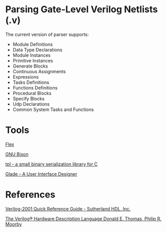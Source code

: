 Parsing Gate-Level Verilog Netlists (.v)
===

The current version of parser supports:

* Module Definitions
* Data Type Declarations
* Module Instances
* Primitive Instances
* Generate Blocks
* Continuous Assignments
* Expressions
* Tasks Definitions
* Functions Definitions
* Procedural Blocks
* Specify Blocks
* Udp Declarations
* Common System Tasks and Functions

Tools
===

[Flex](https://www.gnu.org/software/flex/flex.html)

[GNU Bison](https://www.gnu.org/software/bison/)

[tpl - a small binary serialization library for C](
https://github.com/troydhanson/tpl)

[Glade - A User Interface Designer](
https://glade.gnome.org/)

References
===

[Verilog-2001 Quick Reference Guide - Sutherland HDL, Inc.](
   http://sutherland-hdl.com/pdfs/verilog_2001_ref_guide.pdf)

[The Verilog® Hardware Description Language
Donald E. Thomas, Philip R. Moorby](
https://books.google.gr/books?id=59UxOgzH2tAC&redir_esc=y)

